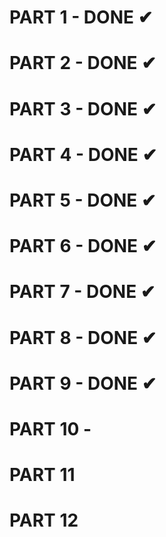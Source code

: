 # PART 1 - DONE ✔
# PART 2 - DONE ✔
# PART 3 - DONE ✔
# PART 4 - DONE ✔
# PART 5 - DONE ✔
# PART 6 - DONE ✔
# PART 7 - DONE ✔
# PART 8 - DONE ✔
# PART 9 - DONE ✔
# PART 10 -
# PART 11
# PART 12
